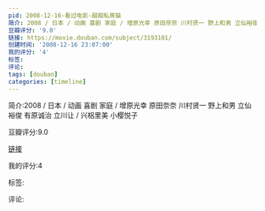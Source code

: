 ```yaml
---
pid: 2008-12-16-看过电影-甜甜私房猫
简介: 2008 / 日本 / 动画 喜剧 家庭 / 增原光幸 原田奈奈 川村贤一 野上和男 立仙裕俊 有原诚治 立川让 / 兴梠里美 小樱悦子
豆瓣评分: '9.0'
链接: https://movie.douban.com/subject/3193101/
创建时间: '2008-12-16 23:07:00'
我的评分: '4'
标签:
评论:
tags: [douban]
categories: [timeline]
---
```

简介:2008 / 日本 / 动画 喜剧 家庭 / 增原光幸 原田奈奈 川村贤一 野上和男 立仙裕俊 有原诚治 立川让 / 兴梠里美 小樱悦子

豆瓣评分:9.0

[链接](https://movie.douban.com/subject/3193101/)

我的评分:4

标签:

评论:

